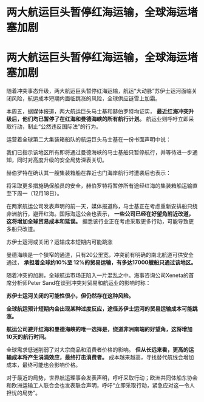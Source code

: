 # 两大航运巨头暂停红海运输，全球海运堵塞加剧

# 两大航运巨头暂停红海运输，全球海运堵塞加剧

随着冲突事态升级，两大航运巨头暂停红海运输，航运“大动脉”苏伊士运河面临关闭风险，航运成本短期内面临跳涨的风险，全球供应链雪上加霜。

本周五，据媒体报道，两大航运巨头马士基和赫伯罗特均证实， **最近红海冲突升级后，他们均已暂停了在红海和曼德海峡的所有航行计划。**
航运业则呼吁立即采取行动，制止“公然违反国际法”的行为。

运营着全球第二大集装箱船队的航运巨头马士基在一份书面声明中说：

我们已指示该地区所有即将通过曼德海峡的马士基船只暂停航行，并等待进一步通知，同时对高度升级的安全局势深表关切。

赫伯罗特在确认其一艘集装箱船在靠近也门海岸航行时遭袭后也表示：

将采取更多措施确保船员的安全，赫伯罗特将暂停所有途经红海的集装箱船运输直至下周一（12月18日）。

在两家航运公司发表声明的前一天，媒体报道称，马士基正在考虑重新安排船只绕非洲航行，避开红海。国际海运公会也表示，
**一些公司已经在好望角附近改道，这将增加全球贸易成本和延误。** 据悉该行业正在考虑采取更多行动，可能导致更多船只改道。

苏伊士运河或关闭？运输成本短期内可能跳涨

曼德海峡是一个狭窄的通道，只有20公里宽，冲突前有明确的南北航道可供安全通过， **承担着全球约10%至
12%的贸易运输，有多达17000艘船只通过该地区。**

随着冲突的加剧，全球航运市场正陷入一片混乱之中。海事咨询公司Xeneta的首席分析师Peter Sand在谈到冲突对贸易和航运业的影响时称：

**苏伊士运河关闭的可能性很小，但仍然存在这种风险。**

**全球航运预计短期内会出现某种过度反应，途径苏伊士运河的贸易运输成本可能跳涨。**

**航运公司避开红海和曼德海峡的唯一选择是，绕道非洲南端的好望角，这将增加10天的航行时间。**

全球需求低迷削弱了对大宗商品和消费者价格的影响。 **但从长远来看，更高的运输成本将产生涓滴效应，最终打击消费者。**
成本越来越高，寻找替代航线会增加成本，最终可能也会影响价格。

对于最近的局势，世界航运理事会发表声明，呼吁采取行动；欧洲共同体船东协会和欧洲运输工人联合会也发表联合声明，呼吁“立即采取行动，紧急应对这一令人担忧的局势”。

